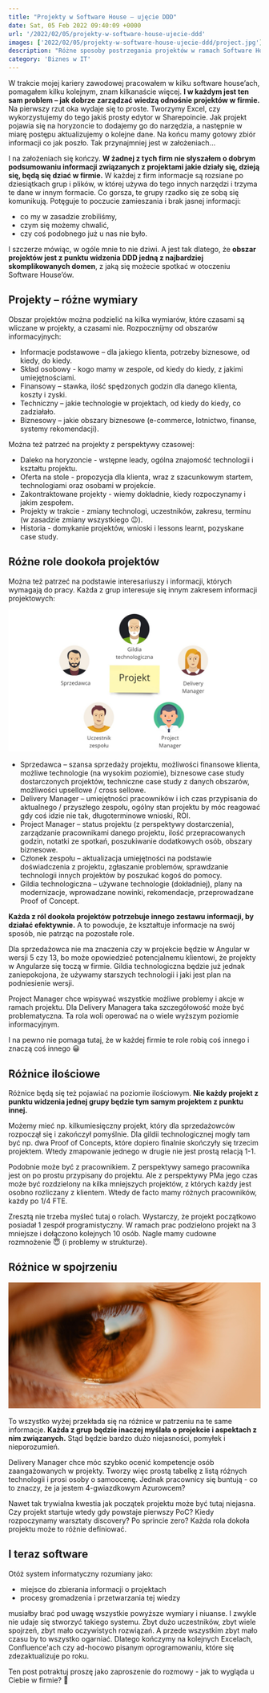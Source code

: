 ```yaml
---
title: "Projekty w Software House – ujęcie DDD"
date: Sat, 05 Feb 2022 09:40:09 +0000
url: '/2022/02/05/projekty-w-software-house-ujecie-ddd'
images: ['2022/02/05/projekty-w-software-house-ujecie-ddd/project.jpg']
description: "Różne sposoby postrzegania projektów w ramach Software House"
category: 'Biznes w IT'
---
```


W trakcie mojej kariery zawodowej pracowałem w kilku software house’ach, pomagałem kilku kolejnym, znam kilkanaście więcej. **I w każdym jest ten sam problem – jak dobrze zarządzać wiedzą odnośnie projektów w firmie.** Na pierwszy rzut oka wydaje się to proste. Tworzymy Excel, czy wykorzystujemy do tego jakiś prosty edytor w Sharepoincie. Jak projekt pojawia się na horyzoncie to dodajemy go do narzędzia, a następnie w miarę postępu aktualizujemy o kolejne dane. Na końcu mamy gotowy zbiór informacji co jak poszło. Tak przynajmniej jest w założeniach...

I na założeniach się kończy. **W żadnej z tych firm nie słyszałem o dobrym podsumowaniu informacji związanych z  projektami jakie działy się, dzieją się, będą się dziać w firmie.** W każdej z firm informacje są rozsiane po dziesiątkach grup i plików, w której używa do tego innych narzędzi i trzyma te dane w innym formacie. Co gorsza, te grupy rzadko się ze sobą się komunikują. Potęguje to poczucie zamieszania i brak jasnej informacji:

- co my w zasadzie zrobiliśmy,
- czym się możemy chwalić,
- czy coś podobnego już u nas nie było.

I szczerze mówiąc, w ogóle mnie to nie dziwi. A jest tak dlatego, że **obszar projektów jest z punktu widzenia DDD jedną z najbardziej skomplikowanych domen**, z jaką się możecie spotkać w otoczeniu Software House’ów.

## Projekty – różne wymiary
Obszar projektów można podzielić na kilka wymiarów, które czasami są wliczane w projekty, a czasami nie. Rozpocznijmy od obszarów informacyjnych:

- Informacje podstawowe – dla jakiego klienta, potrzeby biznesowe, od kiedy, do kiedy.
- Skład osobowy -  kogo mamy w zespole, od kiedy do kiedy, z jakimi umiejętnościami.
- Finansowy – stawka, ilość spędzonych godzin dla danego klienta, koszty i zyski.
- Techniczny – jakie technologie w projektach, od kiedy do kiedy, co zadziałało.
- Biznesowy – jakie obszary biznesowe (e-commerce, lotnictwo, finanse, systemy rekomendacji).

Można też patrzeć na projekty z perspektywy czasowej:

- Daleko na horyzoncie - wstępne leady, ogólna znajomość technologii i kształtu projektu.
- Oferta na stole - propozycja dla klienta, wraz z szacunkowym startem, technologiami oraz osobami w projekcie.
- Zakontraktowane projekty - wiemy dokładnie, kiedy rozpoczynamy  i jakim zespołem.
- Projekty w trakcie - zmiany technologi, uczestników, zakresu, terminu (w zasadzie zmiany wszystkiego 😉).
- Historia - domykanie projektów, wnioski i lessons learnt, pozyskane case study.


## Różne role dookoła projektów

Można też patrzeć na podstawie interesariuszy i informacji, których wymagają do pracy. Każda z grup interesuje się innym zakresem informacji projektowych:

[![](project-roles.jpg)](project-roles.jpg)

- Sprzedawca – szansa sprzedaży projektu, możliwości finansowe klienta, możliwe technologie (na wysokim poziomie), biznesowe case study dostarczonych projektów, techniczne case study z danych obszarów, możliwości upsellowe / cross sellowe.
- Delivery Manager – umiejętności pracowników i ich czas przypisania do aktualnego / przyszłego zespołu, ogólny stan projektu by móc reagować gdy coś idzie nie tak, długoterminowe wnioski, ROI.
- Project Manager – status projektu (z perspektywy dostarczenia), zarządzanie pracownikami danego projektu, ilość przepracowanych godzin, notatki ze spotkań, poszukiwanie dodatkowych osób, obszary biznesowe.
- Członek zespołu – aktualizacja umiejętności na podstawie doświadczenia z projektu, zgłaszanie problemów, sprawdzanie technologii innych projektów by poszukać kogoś do pomocy.
- Gildia technologiczna – używane technologie (dokładniej), plany na modernizacje, wprowadzane nowinki, rekomendacje, przeprowadzane Proof of Concept.

**Każda z ról dookoła projektów potrzebuje innego zestawu informacji, by działać efektywnie.** A to powoduje, że kształtuje informacje na swój sposób, nie patrząc na pozostałe role.

Dla sprzedażowca nie ma znaczenia czy w projekcie będzie w Angular w wersji 5 czy 13, bo może opowiedzieć potencjalnemu klientowi, że projekty w Angularze się toczą w firmie. Gildia technologiczna będzie już jednak zaniepokojona, że używamy starszych technologii i jaki jest plan na podniesienie wersji.

Project Manager chce wpisywać wszystkie możliwe problemy i akcje w ramach projektu. Dla Delivery Managera taka szczegółowość może być problematyczna. Ta rola woli operować na o wiele wyższym poziomie informacyjnym.

I na pewno nie pomaga tutaj, że w każdej firmie te role robią coś innego i znaczą coś innego 😀

## Różnice ilościowe

Różnice będą się też pojawiać na poziomie ilościowym. **Nie każdy projekt z punktu widzenia jednej grupy będzie tym samym projektem z punktu innej.** 

Możemy mieć np. kilkumiesięczny projekt, który dla sprzedażowców rozpoczął się i zakończył pomyślnie. Dla gildii technologicznej mogły tam być np. dwa Proof of Concepts, które dopiero finalnie skończyły się trzecim projektem. Wtedy zmapowanie jednego w drugie nie jest prostą relacją 1-1.

Podobnie może być z pracownikiem. Z perspektywy samego pracownika jest on po prostu przypisany do projektu. Ale z perspektywy PMa jego czas może być rozdzielony na kilka mniejszych projektów, z których każdy jest osobno rozliczany z klientem. Wtedy de facto mamy różnych pracowników, każdy po 1/4 FTE.

Zresztą nie trzeba myśleć tutaj o rolach. Wystarczy, że projekt początkowo posiadał 1 zespół programistyczny. W ramach prac podzielono projekt na 3 mniejsze i dołączono kolejnych 10 osób. Nagle mamy cudowne rozmnożenie 😇 (i problemy w strukturze).

## Różnice w spojrzeniu

[![](eye.jpg)](eye.jpg)

To wszystko wyżej przekłada się na różnice w patrzeniu na te same informacje. **Każda z grup będzie inaczej myślała o projekcie i aspektach z nim związanych.** Stąd będzie bardzo dużo niejasności, pomyłek i nieporozumień.

Delivery Manager chce móc szybko ocenić kompetencje osób zaangażowanych w projekty. Tworzy więc prostą tabelkę z listą różnych technologii i prosi osoby o samoocenę. Jednak pracownicy się buntują - co to znaczy, że ja jestem 4-gwiazdkowym Azurowcem?

Nawet tak trywialna kwestia jak początek projektu może być tutaj niejasna. Czy projekt startuje wtedy gdy powstaje pierwszy PoC? Kiedy rozpoczynamy warsztaty discovery? Po sprincie zero? Każda rola dokoła projektu może to różnie definiować.

## I teraz software

Otóż system informatyczny rozumiany jako:

- miejsce do zbierania informacji o projektach
- procesy gromadzenia i przetwarzania tej wiedzy

musiałby brać pod uwagę wszystkie powyższe wymiary i niuanse. I zwykle nie udaje się stworzyć takiego systemu. Zbyt dużo uczestników, zbyt wiele spojrzeń, zbyt mało oczywistych rozwiązań. A przede wszystkim zbyt mało czasu by to wszystko ogarniać. Dlatego kończymy na kolejnych Excelach, Confluence'ach czy ad-hocowo pisanym oprogramowaniu, które się zdezaktualizuje po roku.

Ten post potraktuj proszę jako zaproszenie do rozmowy - jak to wygląda u Ciebie w firmie? 🙂

